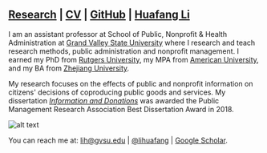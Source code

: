 ## [Research](https://scholar.google.com/citations?hl=en&user=ku5cRAYAAAAJ&view_op=list_works&sortby=pubdate) | [CV](https://drive.google.com/open?id=1o8nxexoyQZ5tP2sBtk7huEcD8BsFMrWL) | [GitHub](https://github.com/lihuafang) | [Huafang Li](https://lihuafang.github.io/)

I am an assistant professor at School of Public, Nonprofit & Health Administration at [Grand Valley State University](https://www.gvsu.edu/spnha/) where I research and teach research methods, public administration and nonprofit management. I earned my PhD from [Rutgers University](http://spaa.newark.rutgers.edu), my MPA from [American University](https://www.american.edu/spa/), and my BA from [Zhejiang University](http://www.cec.zju.edu.cn/). 

My research focuses on the effects of public and nonprofit information on citizens' decisions of coproducing public goods and services. My dissertation [*Information and Donations*](https://doi.org/doi:10.7282/T35T3PDQ) was awarded the Public Management Research Association Best Dissertation Award in 2018. 

![alt text](https://avatars3.githubusercontent.com/u/10341996?s=460&v=4)

You can reach me at: lih@gvsu.edu | [@lihuafang](https://twitter.com/lihuafang) | [Google Scholar](https://scholar.google.com/citations?hl=en&user=ku5cRAYAAAAJ&view_op=list_works&sortby=pubdate).
